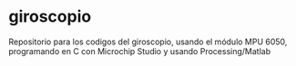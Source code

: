 # giroscopio
Repositorio para los codigos del giroscopio, usando el módulo MPU 6050, programando en C con Microchip Studio y usando Processing/Matlab
